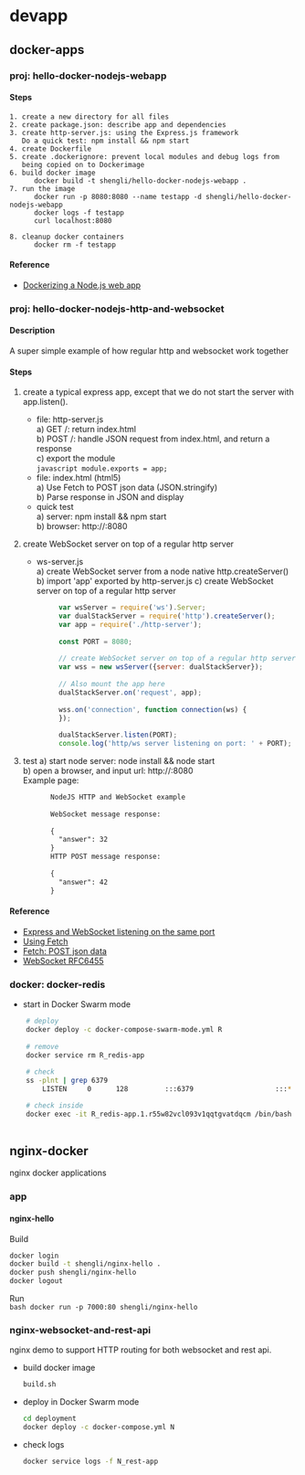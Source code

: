 # devapp
## docker-apps

### proj: hello-docker-nodejs-webapp

#### Steps
    1. create a new directory for all files
    2. create package.json: describe app and dependencies
    3. create http-server.js: using the Express.js framework
       Do a quick test: npm install && npm start
    4. create Dockerfile
    5. create .dockerignore: prevent local modules and debug logs from 
       being copied on to Dockerimage
    6. build docker image
          docker build -t shengli/hello-docker-nodejs-webapp .
    7. run the image
          docker run -p 8080:8080 --name testapp -d shengli/hello-docker-nodejs-webapp
          docker logs -f testapp
          curl localhost:8080

    8. cleanup docker containers
          docker rm -f testapp

#### Reference
* [Dockerizing a Node.js web app](https://nodejs.org/en/docs/guides/nodejs-docker-webapp/)

### proj: hello-docker-nodejs-http-and-websocket

#### Description
  A super simple example of how regular http and websocket work together

#### Steps
  1. create a typical express app, except that we do not start the server with app.listen().
     * file: http-server.js  
        a) GET  /: return index.html  
        b) POST /: handle JSON request from index.html, and return a response  
        c) export the module  
           ``` javascript
              module.exports = app;
           ```  
     * file: index.html (html5)  
        a) Use Fetch to POST json data (JSON.stringify)  
        b) Parse response in JSON and display  
     * quick test  
        a) server: npm install && npm start  
        b) browser: http://<ip>:8080

  2. create WebSocket server on top of a regular http server
     * ws-server.js  
        a) create WebSocket server from a node native http.createServer()   
        b) import 'app' exported by http-server.js
        c) create WebSocket server on top of a regular http server 
```javascript
            var wsServer = require('ws').Server;
            var dualStackServer = require('http').createServer();
            var app = require('./http-server');
            
            const PORT = 8080;
            
            // create WebSocket server on top of a regular http server
            var wss = new wsServer({server: dualStackServer});
            
            // Also mount the app here
            dualStackServer.on('request', app);
            
            wss.on('connection', function connection(ws) {
            });
            
            dualStackServer.listen(PORT);
            console.log('http/ws server listening on port: ' + PORT);            
```

  3. test
    a) start node server: node install && node start  
    b) open a browser, and input url: http://<ip>:8080  
       Example page:   
```html
          NodeJS HTTP and WebSocket example
          
          WebSocket message response:
          
          {
            "answer": 32
          }
          HTTP POST message response:
          
          {
            "answer": 42
          }
```

#### Reference
* [Express and WebSocket listening on the same port](http://stackoverflow.com/questions/34808925/express-and-websocket-listening-on-the-same-port)
* [Using Fetch](https://developer.mozilla.org/en-US/docs/Web/API/Fetch_API/Using_Fetch)
* [Fetch: POST json data](http://stackoverflow.com/questions/29775797/fetch-post-json-data)
* [WebSocket RFC6455](https://tools.ietf.org/html/rfc6455)

### docker: docker-redis
  * start in Docker Swarm mode
```bash
    # deploy
    docker deploy -c docker-compose-swarm-mode.yml R
    
    # remove
    docker service rm R_redis-app
    
    # check
    ss -plnt | grep 6379
        LISTEN     0      128         :::6379                    :::*             

    # check inside
    docker exec -it R_redis-app.1.r55w82vcl093v1qqtgvatdqcm /bin/bash
        

```

## nginx-docker
nginx docker applications


### app
#### nginx-hello
  Build  
  ``` bash
  docker login
  docker build -t shengli/nginx-hello .
  docker push shengli/nginx-hello
  docker logout
  ```
  
  Run     
     ``` bash
     docker run -p 7000:80 shengli/nginx-hello
     ```

### nginx-websocket-and-rest-api
nginx demo to support HTTP routing for both websocket and rest api.
* build docker image

  ``` bash
  build.sh
  ```
  
* deploy in Docker Swarm mode

  ```bash
  cd deployment
  docker deploy -c docker-compose.yml N  
  ```
  
* check logs
  ```bash
  docker service logs -f N_rest-app
  ```

